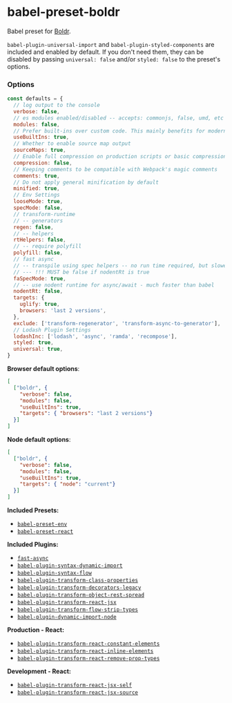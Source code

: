 # babel-preset-boldr

Babel preset for [Boldr](https://github.com/strues/boldr).   

`babel-plugin-universal-import` and `babel-plugin-styled-components` are included and enabled by default. If you don't need them,
they can be disabled by passing `universal: false` and/or `styled: false` to the preset's options.


### Options
```javascript
const defaults = {
  // log output to the console
  verbose: false,
  // es modules enabled/disabled -- accepts: commonjs, false, umd, etc
  modules: false,
  // Prefer built-ins over custom code. This mainly benefits for modern engines.
  useBuiltIns: true,
  // Whether to enable source map output
  sourceMaps: true,
  // Enable full compression on production scripts or basic compression for libraries or during development.
  compression: false,
  // Keeping comments to be compatible with Webpack's magic comments
  comments: true,
  // Do not apply general minification by default
  minified: true,
  // Env Settings
  looseMode: true,
  specMode: false,
  // transform-runtime
  // -- generators
  regen: false,
  // -- helpers
  rtHelpers: false,
  // -- require polyfill
  polyfill: false,
  // fast async
  // -- transpile using spec helpers -- no run time required, but slower.
  // --- !!! MUST be false if nodentRt is true
  faSpecMode: true,
  // -- use nodent runtime for async/await - much faster than babel
  nodentRt: false,
  targets: {
    uglify: true,
    browsers: 'last 2 versions',
  },
  exclude: ['transform-regenerator', 'transform-async-to-generator'],
  // Lodash Plugin Settings
  lodashInc: ['lodash', 'async', 'ramda', 'recompose'],
  styled: true,
  universal: true,
}
```

**Browser default options**:    
```json
[
  ["boldr", {
    "verbose": false,
    "modules": false,
    "useBuiltIns": true,
    "targets": { "browsers": "last 2 versions"}
  }]
]
```

**Node default options**:   
```json
[
  ["boldr", {
    "verbose": false,
    "modules": false,
    "useBuiltIns": true,
    "targets": { "node": "current"}
  }]
]
```

**Included Presets:**

- [`babel-preset-env`](https://github.com/babel/babel-preset-env)  
- [`babel-preset-react`](https://github.com/babel/babel/tree/master/packages/babel-preset-react)  

**Included Plugins:**  
- [`fast-async`](https://github.com/MatAtBread/fast-async)    
- [`babel-plugin-syntax-dynamic-import`](https://github.com/babel/babel/tree/master/packages/babel-plugin-syntax-dynamic-import)  
- [`babel-plugin-syntax-flow`](https://github.com/babel/babel/tree/master/packages/babel-plugin-syntax-flow)  
- [`babel-plugin-transform-class-properties`](https://github.com/babel/babel/tree/master/packages/babel-plugin-transform-class-properties)  
- [`babel-plugin-transform-decorators-legacy`](https://github.com/loganfsmyth/babel-plugin-transform-decorators-legacy)  
- [`babel-plugin-transform-object-rest-spread`](https://github.com/babel/babel/tree/master/packages/babel-plugin-transform-object-rest-spread)  
- [`babel-plugin-transform-react-jsx`](https://github.com/babel/babel/tree/master/packages/babel-plugin-transform-react-jsx)  
- [`babel-plugin-transform-flow-strip-types`](https://github.com/babel/babel/tree/master/packages/babel-plugin-transform-flow-strip-types)
- [`babel-plugin-dynamic-import-node`](https://github.com/airbnb/babel-plugin-dynamic-import-node)  

**Production - React:**  

- [`babel-plugin-transform-react-constant-elements`](https://github.com/babel/babel/tree/master/packages/babel-plugin-transform-react-constant-elements)  
- [`babel-plugin-transform-react-inline-elements`](https://github.com/babel/babel/tree/master/packages/babel-plugin-transform-react-inline-elements)  
- [`babel-plugin-transform-react-remove-prop-types`](https://github.com/oliviertassinari/babel-plugin-transform-react-remove-prop-types)

**Development - React:**  

- [`babel-plugin-transform-react-jsx-self`](https://github.com/babel/babel/tree/master/packages/babel-plugin-transform-react-jsx-self)  
- [`babel-plugin-transform-react-jsx-source`](https://github.com/babel/babel/tree/master/packages/babel-plugin-transform-react-jsx-source)  
